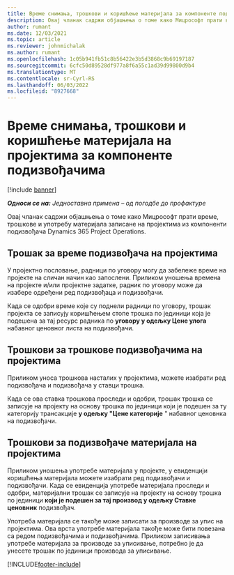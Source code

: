 ```yaml
---
title: Време снимања, трошкови и коришћење материјала за компоненте подизвођачима
description: Овај чланак садржи објашњења о томе како Мицрософт прати време, трошкове и употребу материјала записане на пројектима из компоненти подизвођача Dynamics 365 Project Operations.
author: rumant
ms.date: 12/03/2021
ms.topic: article
ms.reviewer: johnmichalak
ms.author: rumant
ms.openlocfilehash: 1c05b941fb51c8b56422e3b5d3868c9b69197187
ms.sourcegitcommit: 6cfc50d89528df977a8f6a55c1ad39d99800d9b4
ms.translationtype: MT
ms.contentlocale: sr-Cyrl-RS
ms.lasthandoff: 06/03/2022
ms.locfileid: "8927668"
---
```

# <a name="recording-time-expenses-and-material-usage-on-projects-for-subcontracted-components"></a>Време снимања, трошкови и коришћење материјала на пројектима за компоненте подизвођачима

[!include [banner](../../includes/dataverse-preview.md)]

_**Односи се на:** Једноставна примена – од погодбе до профактуре_

Овај чланак садржи објашњења о томе како Мицрософт прати време, трошкове и употребу материјала записане на пројектима из компоненти подизвођача Dynamics 365 Project Operations.

## <a name="costing-for-subcontractor-time-on-projects"></a>Трошак за време подизвођача на пројектима
У пројектно пословање, радници по уговору могу да забележе време на пројекте на сличан начин као запослени. Приликом уношења времена на пројекте и/или пројектне задатке, радник по уговору може да изабере одређени ред подизвођаца и подизвођачи.

Када се одобри време које су поднели радници по уговору, трошак пројекта се записују коришћењем стопе трошка по јединици која је подешена за тај ресурс радника по **уговору у одељку Цене улога** набавног ценовног листа на подизвођачи.

## <a name="costing-for-subcontracted-expenses-on-projects"></a>Трошкови за трошкове подизвођачима на пројектима
Приликом уноса трошкова насталих у пројектима, можете изабрати ред подизвођача и подизвођача у ставци трошка. 

Када се ова ставка трошкова проследи и одобри, трошак трошка се записује на пројекту на основу трошка по јединици који је подешен за ту категорију трансакције **у одељку "Цене категорије** " набавног ценовнка на подизвођачи.

## <a name="costing-for-subcontracted-materials-on-projects"></a>Трошкови за подизвођаче материјала на пројектима
Приликом уношења употребе материјала у пројекте, у евиденцији коришћења материјала можете изабрати ред подизвођачи и подизвођачи. Када се евиденција употребе материјала проследи и одобри, материјални трошак се записује на пројекту на основу трошка по јединици **који је подешен за тај производ у одељку Ставке ценовник** подизвођач.

Употреба материјала се такође може записати за производе за упис на пројектима. Ова врста употребе материјала такође може бити повезана са редом подизвођачима и подизвођачима. Приликом записивања употребе материјала за производе за уписивање, потребно је да унесете трошак по јединици производа за уписивање. 


[!INCLUDE[footer-include](../../includes/footer-banner.md)]
